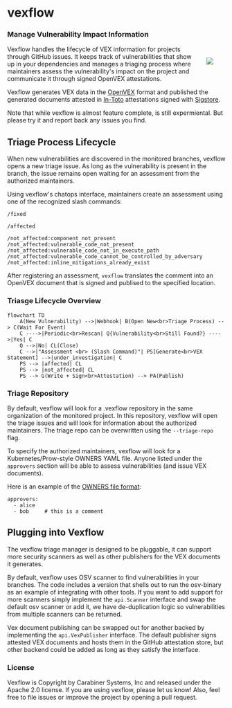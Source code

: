 # vexflow

### Manage Vulnerability Impact Information

<img src="https://avatars.githubusercontent.com/u/121361164?s=200&v=4" align="right" style="margin: 2em;">

Vexflow handles the lifecycle of VEX information for projects through GitHub 
issues. It keeps track of vulnerabilities that show up in your dependencies
and manages a triaging process where maintainers assess the vulnerability's
impact on the project and communicate it through signed OpenVEX attestations.

Vexflow generates VEX data in the [OpenVEX](https://github.com/openvex) format
and published the generated documents attested in [In-Toto](https://in-toto.io/)
attestations signed with [Sigstore](https://www.sigstore.dev/).

Note that while vexflow is almost feature complete, is still expermiental. But
please try it and report back any issues you find.

## Triage Process Lifecycle

When new vulnerabilities are discovered in the monitored branches,
vexflow opens a new triage issue. As long as the vulnerability is
present in the branch, the issue remains open waiting for an assessment
from the authorized maintainers.

Using vexflow's chatops interface, maintainers create an assessment using one
of the recognized slash commands:

```
/fixed

/affected

/not_affected:component_not_present
/not_affected:vulnerable_code_not_present
/not_affected:vulnerable_code_not_in_execute_path
/not_affected:vulnerable_code_cannot_be_controlled_by_adversary
/not_affected:inline_mitigations_already_exist
```

After registering an assessment, `vexflow` translates the comment into an
OpenVEX document that is signed and publised to the specified location.

### Triasge Lifecycle Overview

```mermaid
flowchart TD
    A(New Vulnerability) -->|Webhook| B(Open New<br>Triage Process) --> C(Wait For Event)
    C ---->|Periodic<br>Rescan| Q{Vulnerability<br>Still Found?} ---->|Yes| C
    Q -->|No| CL(Close)
    C -->|"Assessment <br> (Slash Command)"| PS[Generate<br>VEX Statement] -->|under_investigation| C
    PS --> |affected| CL
    PS --> |not_affected| CL
    PS --> G(Write + Sign<br>Attestation) --> PA(Publish)
```

### Triage Repository

By default, vexflow will look for a .vexflow repository in
the same organization of the monitored project. In this 
repository, vexflow will open the triage issues and will 
look for information about the authorized maintainers. The
triage repo can be overwritten using the `--triage-repo` 
flag.

To specify the authorized maintainers, vexflow will look for a 
Kubernetes/Prow-style OWNERS YAML file. Anyone listed  under the 
`approvers` section will be able to assess vulnerabilities 
(and issue VEX documents).

Here is an example of the 
[OWNERS file format](https://www.kubernetes.dev/docs/guide/owners/):

```
approvers:
  - alice
  - bob     # this is a comment
```



## Plugging into Vexflow

The vexflow triage manager is designed to be pluggable, it can support more
security scanners as well as other publishers for the VEX documents it generates.

By default, vexflow uses OSV scanner to find vulnerabilities in your branches.
The code includes a version that shells out to run the osv-binary as an example
of integrating with other tools. If you want to add support for more scanners
simply implement the `api.Scanner` interface and swap the default osv scanner or
add it, we have de-duplication logic so vulnerabilities from multiple scanners
can be returned.

Vex document publishing can be swapped out for another backed by implementing the
`api.VexPublisher` interface. The default publisher signs attested VEX documents
and hosts them in the GitHub attestation store, but other backend could be
added as long as they satisfy the interface.

### License

Vexflow is Copyright by Carabiner Systems, Inc and released under the Apache 2.0
license. If you are using vexflow, please let us know! Also, feel free to file
issues or improve the project by opening a pull request.



